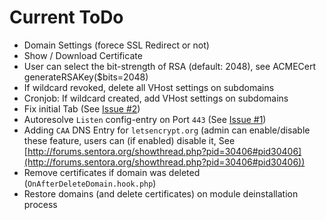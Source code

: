 # Current ToDo
- Domain Settings (forece SSL Redirect or not)
- Show / Download Certificate
- User can select the bit-strength of RSA (default: 2048), see ACMECert generateRSAKey($bits=2048)
- If wildcard revoked, delete all VHost settings on subdomains
- Cronjob: If wildcard created, add VHost settings on subdomains
- Fix initial Tab (See [Issue #2](https://github.com/Bizarrus/Sentora-LetsEncrypt/issues/2))
- Autoresolve `Listen` config-entry on Port `443` (See [Issue #1](https://github.com/Bizarrus/Sentora-LetsEncrypt/issues/1))
- Adding `CAA` DNS Entry for `letsencrypt.org` (admin can enable/disable these feature, users can (if enabled) disable it, See [http://forums.sentora.org/showthread.php?pid=30406#pid30406](http://forums.sentora.org/showthread.php?pid=30406#pid30406))
- Remove certificates if domain was deleted (`OnAfterDeleteDomain.hook.php`)
- Restore domains (and delete certificates) on module deinstallation process
